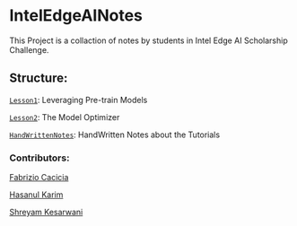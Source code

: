 # IntelEdgeAINotes #
This Project is a collaction of notes by students in Intel Edge AI Scholarship Challenge.

## Structure: ##
[`Lesson1`](/Materials/Lesson2): Leveraging Pre-train Models

[`Lesson2`](/Materials/Lesson3): The Model Optimizer

[`HandWrittenNotes`](/Materials/General): HandWritten Notes about the Tutorials

### Contributors: ###

[Fabrizio Cacicia](https://github.com/fabriziocacicia)

[Hasanul Karim](https://github.com/hasanulkarim)

[Shreyam Kesarwani](https://github.com/k12shreyam)
